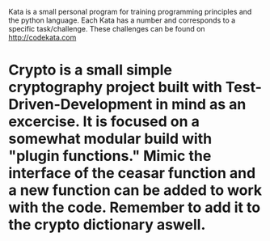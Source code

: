 Kata is a small personal program for training programming principles and the python language. 
Each Kata has a number and corresponds to a specific task/challenge. These challenges can be found on http://codekata.com

Crypto is a small simple cryptography project built with Test-Driven-Development in mind as an excercise. It is focused on a somewhat modular build with "plugin functions." Mimic the interface of the ceasar function and a new function can be added to work with the code. Remember to add it to the crypto dictionary aswell.
====
